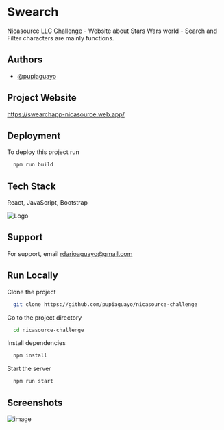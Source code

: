 
# Swearch

Nicasource LLC Challenge - Website about Stars Wars world - Search and Filter characters are mainly functions.

## Authors

- [@pupiaguayo](https://www.github.com/pupiaguayo)

## Project Website
https://swearchapp-nicasource.web.app/

## Deployment

To deploy this project run

```bash
  npm run build
```

    
## Tech Stack

React, JavaScript, Bootstrap

  
![Logo](https://i.ibb.co/XbZdjcY/Logo-Swearch-removebg-preview.png)

  
## Support

For support, email rdarioaguayo@gmail.com

  
## Run Locally

Clone the project

```bash
  git clone https://github.com/pupiaguayo/nicasource-challenge
```

Go to the project directory

```bash
  cd nicasource-challenge
```

Install dependencies

```bash
  npm install
```

Start the server

```bash
  npm run start
```

  
## Screenshots
![image](<img width="1440" alt="image" src="https://i.ibb.co/YWCJLmt/Screen-Shot-2022-10-10-at-16-06-51.png">)
